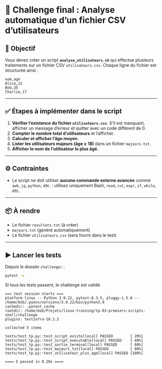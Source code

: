 # 🎯 Challenge final : Analyse automatique d’un fichier CSV d’utilisateurs

## 📝 Objectif

Vous devez créer un script **`analyse_utilisateurs.sh`** qui effectue plusieurs
traitements sur un fichier CSV `utilisateurs.csv`. Chaque ligne du fichier est
structurée ainsi :

```csv
nom,age
Alice,22
Bob,35
Charlie,17
```

---

## ✅ Étapes à implémenter dans le script

1. **Vérifier l’existence du fichier `utilisateurs.csv`**. S’il est manquant,
   afficher un message d’erreur et quitter avec un code différent de 0.
2. **Compter le nombre total d’utilisateurs** et l’afficher.
3. **Calculer et afficher l’âge moyen**.
4. **Lister les utilisateurs majeurs (âge ≥ 18)** dans un fichier `majeurs.txt`.
5. **Afficher le nom de l’utilisateur le plus âgé.**

---

## ⚙️ Contraintes

- Le script ne doit utiliser **aucune commande externe avancée** comme `awk`,
  `jq`, `python`, etc. : utilisez uniquement Bash, `read`, `cut`, `expr`, `if`,
  `while`, etc.

---

## 📦 À rendre

- Le fichier `resultats.txt` (à créer)
- `majeurs.txt` (généré automatiquement)
- Le fichier `utilisateurs.csv` (sera fourni dans le test)

---

## ▶️ Lancer les tests

Depuis le dossier `challenge/` :

```bash
pytest -v
```

Si tous les tests passent, le challenge est validé.

```plaintext
=== test session starts ===
platform linux -- Python 3.9.22, pytest-8.3.5, pluggy-1.5.0 -- /home/bob/.pyenv/versions/3.9.22/bin/python3.9
cachedir: .pytest_cache
rootdir: /home/bob/Projets/linux-training/tp-03-premiers-scripts-shell/challenge
plugins: testinfra-10.2.2

collected 5 items

tests/test_tp.py::test_script_existe[local] PASSED        [ 20%]
tests/test_tp.py::test_script_executable[local] PASSED    [ 40%]
tests/test_tp.py::test_sortie_terminal[local] PASSED      [ 60%]
tests/test_tp.py::test_majeurs_txt[local] PASSED          [ 80%]
tests/test_tp.py::test_utilisateur_plus_age[local] PASSED [100%]

==== 5 passed in 0.20s ====
```
